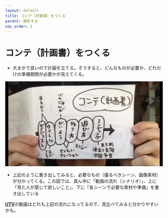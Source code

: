 ```yaml
---
layout: default
title: コンテ（計画書）をつくる
parent: 撮影する
nav_order: 3
---
```


# コンテ（計画書）をつくる

* 大まかで良いので計画を立てる。そうすると、どんなものが必要か、どれだけの準備期間が必要かが見えてくる。


<img src="../images/plan_flow.jpg" alt="hi" class="inline"/>


* 上記のように書き出してみると、必要なもの（撮るべきシーン、画像素材）が分かってくる。この図では、真ん中に「動画の流れ（シナリオ）」、上に「見た人が感じて欲しいこと」、下に「各シーンで必要な素材や準備」を書き出している

[**UTV**](https://www.youtube.com/channel/UCYRPjnHu16cevb7H7RcaYFA)の動画はどれも上記の流れになってるので、見比べてみると分かりやすいかも。
